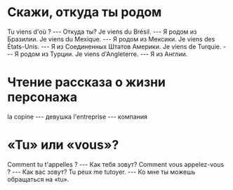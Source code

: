# Скажи, откуда ты родом

Tu viens d'où ? --- Откуда ты?
Je viens du Brésil. --- Я родом из Бразилии.
Je viens du Mexique. --- Я родом из Мексики.
Je viens des États-Unis. --- Я из Соединенных Штатов Америки.
Je viens de Turquie. --- Я родом из Турции.
Je viens d'Angleterre. --- Я из Англии.

# Чтение рассказа о жизни персонажа

la copine --- девушка
l'entreprise --- компания

# «Tu» или «vous»?

Comment tu t'appelles ? --- Как тебя зовут?
Comment vous appelez-vous ? --- Как вас зовут?
Tu peux me tutoyer. --- Ко мне ты можешь обращаться на «tu».